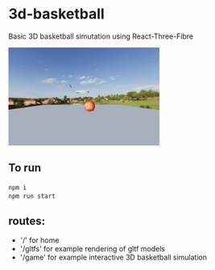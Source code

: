 # 3d-basketball

Basic 3D basketball simutation using React-Three-Fibre

<img src="images/demo.gif"  width="300"/>

## To run

```bash
npm i
npm run start
```

## routes:

- '/' for home
- '/gltfs' for example rendering of gltf models
- '/game' for example interactive 3D basketball simulation
